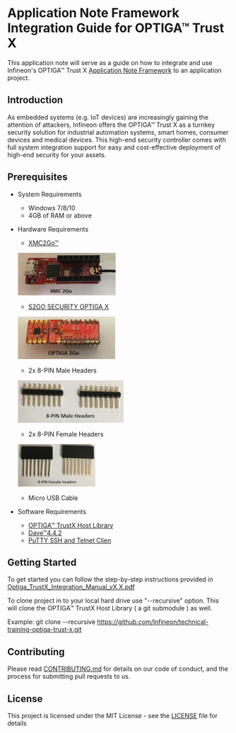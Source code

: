 # Application Note Framework Integration Guide for OPTIGA™ Trust X
 
This application note will serve as a guide on how to integrate and use Infineon's OPTIGA™ Trust X [Application Note Framework](https://github.com/Infineon/optiga-trust-x) to an application project.

## Introduction

As embedded systems (e.g. IoT devices) are increasingly gaining the attention of attackers, Infineon offers the OPTIGA™ Trust X as a turnkey security solution for industrial automation systems, smart homes, consumer devices and medical devices. This high-end security controller comes with full system integration support for easy and cost-effective deployment of high-end security for your assets.

## Prerequisites

* System Requirements
	* Windows 7/8/10
	* 4GB of RAM or above
	
* Hardware Requirements
	* [XMC2Go™](https://www.infineon.com/cms/de/product/evaluation-boards/kit_xmc_2go_xmc1100_v1/)
	
	![alt text](https://github.com/Infineon/technical-training-optiga-trust-x/blob/master/Images/XMC2Go.PNG)
	* [S2GO SECURITY OPTIGA X](https://www.infineon.com/cms/de/product/security-smart-card-solutions/optiga-embedded-security-solutions/optiga-trust/optiga-trust-x-sls-32aia/)
	
	![alt text](https://github.com/Infineon/technical-training-optiga-trust-x/blob/master/Images/S2Go-TrustX.PNG)
	* 2x 8-PIN Male Headers 
	
	![alt text](https://github.com/Infineon/technical-training-optiga-trust-x/blob/master/Images/8-Pin-Male-Headers.PNG)
	* 2x 8-PIN Female Headers
	
	![alt text](https://github.com/Infineon/technical-training-optiga-trust-x/blob/master/Images/8-Pin-Female-Headers.PNG)
	* Micro USB Cable
	
* Software Requirements
	* [OPTIGA™ TrustX Host Library](https://github.com/Infineon/optiga-trust-x)
	* [Dave™4.4.2](https://infineoncommunity.com/dave-download_ID645)
	* [PuTTY SSH and Telnet Clien](https://www.chiark.greenend.org.uk/~sgtatham/putty/latest.html)
	

## Getting Started

To get started you can follow the step-by-step instructions provided in [Optiga_TrustX_Integration_Manual_vX.X.pdf](https://github.com/Infineon/technical-training-optiga-trust-x/tree/master/Docs)

To clone project in to your local hard drive use "--recursive" option. This will clone the OPTIGA™ TrustX Host Library ( a git submodule ) as well.

Example:
git clone --recursive https://github.com/Infineon/technical-training-optiga-trust-x.git

## Contributing

Please read [CONTRIBUTING.md](CONTRIBUTING.md) for details on our code of conduct, and the process for submitting pull requests to us.

## License
This project is licensed under the MIT License - see the [LICENSE](LICENSE) file for details	

